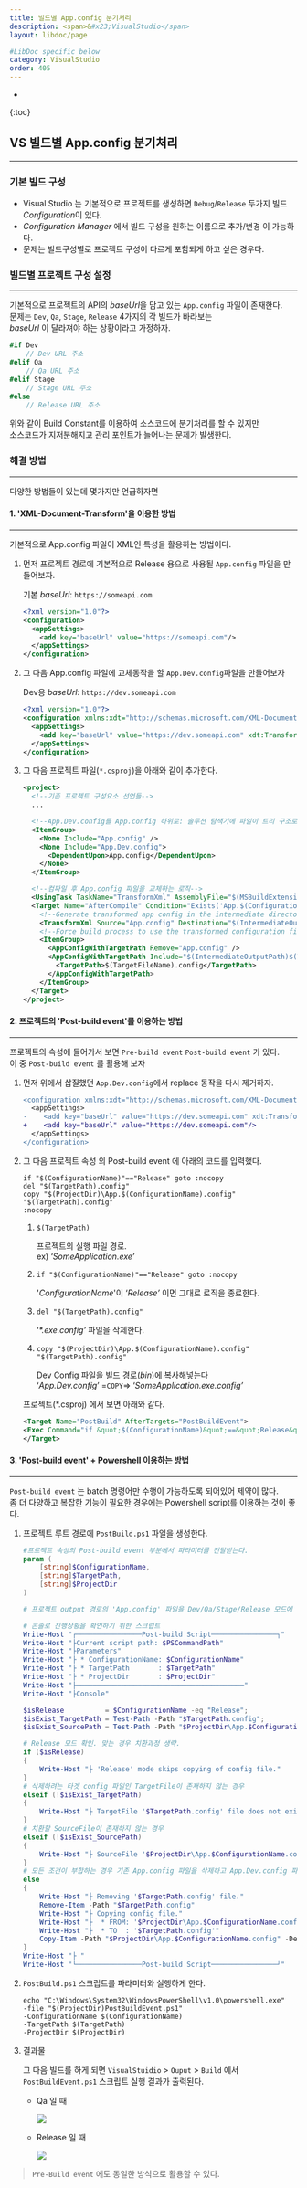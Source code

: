 ```yaml
---
title: 빌드별 App.config 분기처리
description: <span>&#x23;VisualStudio</span>
layout: libdoc/page

#LibDoc specific below
category: VisualStudio
order: 405
---
```

* 
{:toc}

## VS 빌드별 App.config 분기처리
---
### 기본 빌드 구성

* Visual Studio 는 기본적으로 프로젝트를 생성하면 `Debug`/`Release` 두가지 빌드 *Configuration*이 있다.
* *Configuration Manager* 에서 빌드 구성을 원하는 이름으로 추가/변경 이 가능하다.
* 문제는 빌드구성별로 프로젝트 구성이 다르게 포함되게 하고 싶은 경우다.

### 빌드별 프로젝트 구성 설정
---
기본적으로 프로젝트의 API의 *baseUrl*을 담고 있는 `App.config` 파일이 존재한다.<br/>
문제는 `Dev`, `Qa`, `Stage`, `Release` 4가지의 각 빌드가 바라보는<br/>
*baseUrl* 이 달라져야 하는 상황이라고 가정하자.<br/>

```csharp
#if Dev
	// Dev URL 주소
#elif Qa
	// Qa URL 주소
#elif Stage
	// Stage URL 주소
#else
	// Release URL 주소
```

위와 같이 Build Constant를 이용하여 소스코드에 분기처리를 할 수 있지만<br/>
소스코드가 지저분해지고 관리 포인트가 늘어나는 문제가 발생한다.

### **해결 방법**
---
다양한 방법들이 있는데 몇가지만 언급하자면

#### 1. 'XML-Document-Transform'을 이용한 방법
---
기본적으로 App.config 파일이 XML인 특성을 활용하는 방법이다.

1. 먼저 프로젝트 경로에 기본적으로 Release 용으로 사용될 `App.config` 파일을 만들어보자.

    기본 *baseUrl*: `https://someapi.com`
    ```xml
    <?xml version="1.0"?>
    <configuration>
      <appSettings>
        <add key="baseUrl" value="https://someapi.com"/>
      </appSettings>
    </configuration>
    ```
    
2. 그 다음 App.config 파일에 교체동작을 할 `App.Dev.config`파일을 만들어보자
    
    Dev용 *baseUrl*: `https://dev.someapi.com`
    ```xml
    <?xml version="1.0"?>
    <configuration xmlns:xdt="http://schemas.microsoft.com/XML-Document-Transform">
      <appSettings>
        <add key="baseUrl" value="https://dev.someapi.com" xdt:Transform="Replace" xdt:Locator="Match(key)" />
      </appSettings>
    </configuration>
    ```
    
3. 그 다음 프로젝트 파일(`*.csproj`)을 아래와 같이 추가한다.
    
    ```xml
    <project>
      <!--기존 프로젝트 구성요소 선언들-->
      ...

      <!--App.Dev.config를 App.config 하위로: 솔루션 탐색기에 파일이 트리 구조로 보이게 함 -->
      <ItemGroup>
        <None Include="App.config" />
        <None Include="App.Dev.config">
          <DependentUpon>App.config</DependentUpon>
        </None>
      </ItemGroup>
    
      <!--컴파일 후 App.config 파일을 교체하는 로직-->
      <UsingTask TaskName="TransformXml" AssemblyFile="$(MSBuildExtensionsPath32)\Microsoft\VisualStudio\v$(VisualStudioVersion)\Web\Microsoft.Web.Publishing.Tasks.dll" />
      <Target Name="AfterCompile" Condition="Exists('App.$(Configuration).config')">
        <!--Generate transformed app config in the intermediate directory-->
        <TransformXml Source="App.config" Destination="$(IntermediateOutputPath)$(TargetFileName).config" Transform="App.$(Configuration).config" />
        <!--Force build process to use the transformed configuration file from now on.-->
        <ItemGroup>
          <AppConfigWithTargetPath Remove="App.config" />
          <AppConfigWithTargetPath Include="$(IntermediateOutputPath)$(TargetFileName).config">
            <TargetPath>$(TargetFileName).config</TargetPath>
          </AppConfigWithTargetPath>
        </ItemGroup>
      </Target>
    </project>
    ```

#### 2. 프로젝트의 'Post-build event'를 이용하는 방법
---
프로젝트의 속성에 들어가서 보면 `Pre-build event` `Post-build event` 가 있다.<br/>
이 중 `Post-build event` 를 활용해 보자

1. 먼저 위에서 삽질했던 `App.Dev.config`에서 replace 동작을 다시 제거하자.

    ```diff
    <configuration xmlns:xdt="http://schemas.microsoft.com/XML-Document-Transform">
      <appSettings>
    -    <add key="baseUrl" value="https://dev.someapi.com" xdt:Transform="Replace" xdt:Locator="Match(key)" />
    +    <add key="baseUrl" value="https://dev.someapi.com"/>
      </appSettings>
    </configuration>
    ```

2. 그 다음 프로젝트 속성 의 Post-build event 에 아래의 코드를 입력했다.

    ```batch
    if "$(ConfigurationName)"=="Release" goto :nocopy
    del "$(TargetPath).config"
    copy "$(ProjectDir)\App.$(ConfigurationName).config" "$(TargetPath).config"
    :nocopy
    ```

   1. `$(TargetPath)`

       프로젝트의 실행 파일 경로. <br/>
       ex) ‘*SomeApplication.exe’*
   2. `if "$(ConfigurationName)"=="Release" goto :nocopy`
       
       '*ConfigurationName*'이 ‘*Release’* 이면 그대로 로직을 종료한다.

   3. `del "$(TargetPath).config"`
       
       ‘*\*.exe.config’* 파일을 삭제한다.

   4. `copy "$(ProjectDir)\App.$(ConfigurationName).config" "$(TargetPath).config"`
       
       Dev Config 파일을 빌드 경로(*bin*)에 복사해넣는다<br/>
       ‘*App.Dev.config*’ =`COPY`⇒ ‘*SomeApplication.exe.config’*

   프로젝트(*.csproj) 에서 보면 아래와 같다.

    ```xml
    <Target Name="PostBuild" AfterTargets="PostBuildEvent">
    <Exec Command="if &quot;$(ConfigurationName)&quot;==&quot;Release&quot; goto :nocopy&#xD;&#xA;del &quot;$(TargetPath).config&quot;&#xD;&#xA;copy &quot;$(ProjectDir)\App.$(ConfigurationName).config&quot; &quot;$(TargetPath).config&quot;&#xD;&#xA;:nocopy" />
    </Target>
    ```

#### 3. 'Post-build event' + Powershell 이용하는 방법
---

`Post-build event` 는 batch 명령어만 수행이 가능하도록 되어있어 제약이 많다.<br/>
좀 더 다양하고 복잡한 기능이 필요한 경우에는 Powershell script를 이용하는 것이 좋다.

1. 프로젝트 루트 경로에 `PostBuild.ps1` 파일을 생성한다.
    ```powershell
    #프로젝트 속성의 Post-build event 부분에서 파라미터를 전달받는다.
    param (
    	[string]$ConfigurationName,
    	[string]$TargetPath,
    	[string]$ProjectDir
    )
    
    # 프로젝트 output 경로의 'App.config' 파일을 Dev/Qa/Stage/Release 모드에 맞는 파일로 치환한다. (Release인 경우에는 그대로 유지.)

    # 콘솔로 진행상황을 확인하기 위한 스크립트
    Write-Host "┌────────────────Post-build Script────────────────┐"
    Write-Host "├Current script path: $PSCommandPath"
    Write-Host "├Parameters"
    Write-Host "├ * ConfigurationName: $ConfigurationName"
    Write-Host "├ * TargetPath       : $TargetPath"
    Write-Host "├ * ProjectDir       : $ProjectDir"
    Write-Host "├─────────────────────────────────────────"
    Write-Host "├Console"
    
    $isRelease			= $ConfigurationName -eq "Release";
    $isExist_TargetPath = Test-Path -Path "$TargetPath.config";
    $isExist_SourcePath = Test-Path -Path "$ProjectDir\App.$ConfigurationName.config";
    
    # Release 모드 확인. 맞는 경우 치환과정 생략.
    if ($isRelease) 
    {
    	Write-Host "├ 'Release' mode skips copying of config file."
    }
    # 삭제하려는 타겟 config 파일인 TargetFile이 존재하지 않는 경우
    elseif (!$isExist_TargetPath) 
    {
    	Write-Host "├ TargetFile '$TargetPath.config' file does not exist."
    }
    # 치환할 SourceFile이 존재하지 않는 경우
    elseif (!$isExist_SourcePath) 
    {
    	Write-Host "├ SourceFile '$ProjectDir\App.$ConfigurationName.config' file does not exist."
    }
    # 모든 조건이 부합하는 경우 기존 App.config 파일을 삭제하고 App.Dev.config 파일로 치환한다.
    else 
    {
    	Write-Host "├ Removing '$TargetPath.config' file."
    	Remove-Item -Path "$TargetPath.config"
    	Write-Host "├ Copying config file."
    	Write-Host "├  * FROM: '$ProjectDir\App.$ConfigurationName.config'"
    	Write-Host "├  * TO  : '$TargetPath.config'"
    	Copy-Item -Path "$ProjectDir\App.$ConfigurationName.config" -Destination "$TargetPath.config"
    }
    Write-Host "├ "
    Write-Host "└────────────────Post-build Script────────────────┘"
    ```

2. `PostBuild.ps1` 스크립트를 파라미터와 실행하게 한다.
    
    ```batch
    echo "C:\Windows\System32\WindowsPowerShell\v1.0\powershell.exe" 
    -file "$(ProjectDir)PostBuildEvent.ps1" 
    -ConfigurationName $(ConfigurationName) 
    -TargetPath $(TargetPath) 
    -ProjectDir $(ProjectDir)
    ```
    
3. 결과물

    그 다음 빌드를 하게 되면 `VisualStuidio` > `Ouput` > `Build` 에서 
    `PostBuildEvent.ps1` 스크립트 실행 결과가 출력된다.

    * Qa 일 때
        
        ![](/assets/docs/400_VisualStudio/405/1.webp)
        
    * Release 일 때
        
        ![](/assets/docs/400_VisualStudio/405/2.webp)
    



> `Pre-Build event` 에도 동일한 방식으로 활용할 수 있다.
